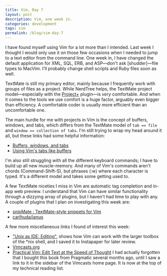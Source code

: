 ```yaml
---
title: Vim, Day 7
layout: post
description: Vim, one week in.
categories: development
tags: vim
permalink: /blog/vim-day-7
---
```


I have found myself using Vim for a lot more than I intended. Last week I thought I would only use it on those few occasions when I needed to jump to a text editor from the command line. One week in, I have changed the default application for XML, SQL, ERB, and ASP—don't ask [shudder]—file types to MacVim. I'll probably change shell scripts and Ruby files soon as well.

TextMate is still my primary editor, mainly because I frequently work with groups of files as a project. While NerdTree helps, the TextMate project model—especially with the [Project+][1] plugin—is _very_ comfortable. And when it comes to the tools we use comfort is a huge factor, arguably even bigger than efficiency. A comfortable coder is usually more efficient than an uncomfortable one. 

The main hurdle for me with projects in Vim is the concept of buffers, windows, and tabs, which differs from the TextMate model of `tab == file` and `window == collection of tabs`. I'm still trying to wrap my head around it all, but these links had some helpful information:

* [Buffers, windows, and tabs][2]
* [Using Vim's tabs like buffers][3]

I'm also still struggling with all the different keyboard commands; I have to build up all new muscle-memory. And many of Vim's commands aren't chords (Command-Shift-S), but phrases (:w) where each character is typed. It's a different model and takes some getting used to.

A few TextMate niceties I miss in Vim are automatic tag completion and in-app web preview. I understand that Vim can have similar functionality through a dizzying array of plugins, but I haven't had time to play with any. A couple of plugins that I plan on investigating this week are:

* [snipMate : TextMate-style snippets for Vim][4]
* [carlhuda/janus][5]

A few more miscellaneous links I found of interest this week:

* ["Unix as IDE: Editing"][6], shows how Vim can work with the larger toolbox of the *nix shell, and I saved it to Instapaper for later review.
* [Vimcasts.org][7]
* [Practical Vim: Edit Text at the Speed of Thought][8] I had actually forgotten that I bought this book from Pragmatic several months ago, until I saw a link to it in the sidebar of the Vimcasts home page. It is now at the top of my technical reading list.


[1]: http://ciaranwal.sh/2008/08/05/textmate-plug-in-projectplus
[2]: http://blog.sanctum.geek.nz/buffers-windows-tabs/
[3]: http://stackoverflow.com/questions/102384/using-vims-tabs-like-buffers
[4]: http://www.vim.org/scripts/script.php?script_id=2540
[5]: https://github.com/carlhuda/janus
[6]: http://blog.sanctum.geek.nz/unix-as-ide-editing/
[7]: http://vimcasts.org
[8]: http://pragprog.com/book/dnvim/practical-vim